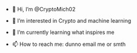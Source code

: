 - 👋 Hi, I’m @CryptoMich02
- 👀 I’m interested in Crypto and machine learning
- 🌱 I’m currently learning what inspires me

- 📫 How to reach me: dunno email me or smth

<!---
CryptoMich02/CryptoMich02 is a ✨ special ✨ repository because its `README.md` (this file) appears on your GitHub profile.
You can click the Preview link to take a look at your changes.
--->
